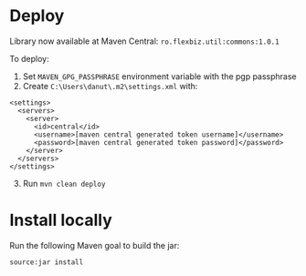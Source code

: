# Deploy

Library now available at Maven Central: `ro.flexbiz.util:commons:1.0.1`

To deploy:
1. Set `MAVEN_GPG_PASSPHRASE` environment variable with the pgp passphrase 
2. Create `C:\Users\danut\.m2\settings.xml` with:

```
<settings>
  <servers>
    <server>
      <id>central</id>
      <username>[maven central generated token username]</username>
	  <password>[maven central generated token password]</password>
    </server>
  </servers>
</settings>
```

3. Run `mvn clean deploy`

# Install locally

Run the following Maven goal to build the jar:

`source:jar install`